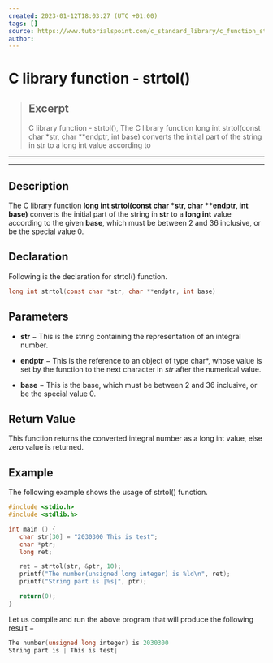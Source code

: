 ```yaml
---
created: 2023-01-12T18:03:27 (UTC +01:00)
tags: []
source: https://www.tutorialspoint.com/c_standard_library/c_function_strtol.htm
author: 
---
```


# C library function - strtol()

> ## Excerpt
> C library function - strtol(),  The C library function long int strtol(const char *str, char **endptr, int base) converts the initial part of the string in str to a long int value according to

---
---

  

## Description

The C library function **long int strtol(const char \*str, char \*\*endptr, int base)** converts the initial part of the string in **str** to a **long int** value according to the given **base**, which must be between 2 and 36 inclusive, or be the special value 0.

## Declaration

Following is the declaration for strtol() function.

```c
long int strtol(const char *str, char **endptr, int base)
```

## Parameters

-   **str** − This is the string containing the representation of an integral number.
    
-   **endptr** − This is the reference to an object of type char\*, whose value is set by the function to the next character in _str_ after the numerical value.
    
-   **base** − This is the base, which must be between 2 and 36 inclusive, or be the special value 0.
    

## Return Value

This function returns the converted integral number as a long int value, else zero value is returned.

## Example

The following example shows the usage of strtol() function.

```c
#include <stdio.h>
#include <stdlib.h>

int main () {
   char str[30] = "2030300 This is test";
   char *ptr;
   long ret;

   ret = strtol(str, &ptr, 10);
   printf("The number(unsigned long integer) is %ld\n", ret);
   printf("String part is |%s|", ptr);

   return(0);
}
```

Let us compile and run the above program that will produce the following result −

```c
The number(unsigned long integer) is 2030300
String part is | This is test|

```


